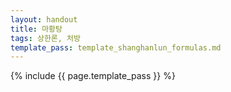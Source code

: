 ```yaml
---
layout: handout
title: 마황탕
tags: 상한론, 처방
template_pass: template_shanghanlun_formulas.md
---
```



{% include {{ page.template_pass }} %}
